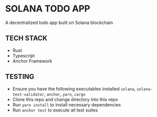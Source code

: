 # SOLANA TODO APP

A decentralized todo app built on Solana blockchain

## TECH STACK

- Rust
- Typescript
- Anchor Framework

## TESTING

- Ensure you have the following executables installed `solana`, `solana-test-validator`, `anchor`, `yarn`, `cargo`
- Clone this repo and change directory into this repo
- Run `yarn install` to install necessary dependencies
- Run `anchor test` to execute all test suites
